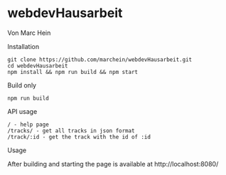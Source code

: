 # webdevHausarbeit

Von Marc Hein

Installation

```
git clone https://github.com/marchein/webdevHausarbeit.git
cd webdevHausarbeit
npm install && npm run build && npm start
```
Build only

```
npm run build
```

API usage

```
/ - help page
/tracks/ - get all tracks in json format
/track/:id - get the track with the id of :id

```

Usage

After building and starting the page is available at http://localhost:8080/